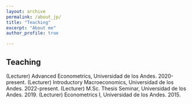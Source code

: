 ```yaml
---
layout: archive
permalink: /about_jp/
title: "Teaching"
excerpt: "About me"
author_profile: true

---
```


## Teaching

(Lecturer) Advanced Econometrics, Universidad de los Andes. 2020-present.
(Lecturer) Introductory Macroeconomics, Universidad de los Andes. 2022-present.
(Lecturer) M.Sc. Thesis Seminar, Universidad de los Andes. 2019. 
(Lecturer) Econometrics I, Universidad de los Andes. 2015.




